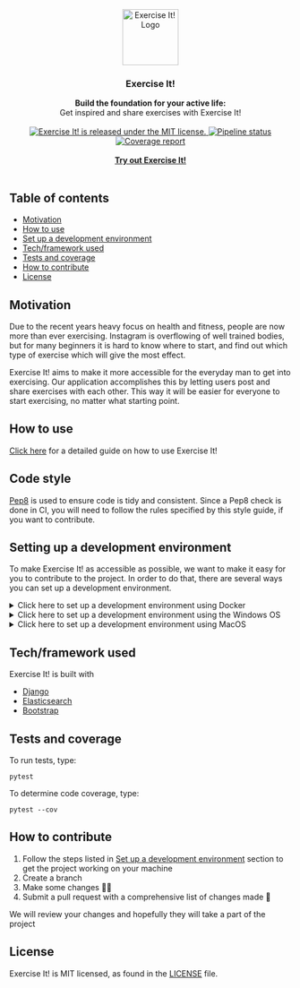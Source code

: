 <div align="center">
      <a href="http://134.209.236.146">
        <img src="http://134.209.236.146/static/feed/logo.png" alt="Exercise It! Logo" width="100" height="100">
      </a>
</div>
<div align="center">
    <h3>Exercise It!</h3>
</div>
<div align="center">
  <strong>Build the foundation for your active life:</strong><br>
  Get inspired and share exercises with Exercise It!
</div>
<br/>
<div align="center">
  <a href="https://gitlab.stud.idi.ntnu.no/tdt4140-2020/64/-/blob/master/LICENCE">
    <img src="https://img.shields.io/badge/license-MIT-blue.svg" alt="Exercise It! is released under the MIT license." />
  </a>
  <a href="https://gitlab.stud.idi.ntnu.no/tdt4140-2020/64/commits/master">
    <img src="https://gitlab.stud.idi.ntnu.no/tdt4140-2020/64/badges/master/pipeline.svg" alt="Pipeline status"/>
  </a>
  <a href="https://www.python.org/dev/peps/pep-0008/">
    <img src="https://img.shields.io/badge/code%20style-pep8-orange.svg" alt="Coverage report"/>
  </a>
</div>

<br>
 
<div align="center">
  <a href="http://134.209.236.146">
      <strong>
        Try out Exercise It!
      </strong>
  </a>
</div>
 
<br>

## Table of contents

- [Motivation](#motivation)
- [How to use](#how-to-use)
- [Set up a development environment](#setting-up-a-development-environment)
- [Tech/framework used](#techframework-used)
- [Tests and coverage](#tests-and-coverage)
- [How to contribute](#how-to-contribute)
- [License](#license)

## Motivation

Due to the recent years heavy focus on health and fitness, people are
now more than ever exercising. Instagram is overflowing of well trained bodies,
but for many beginners it is hard to know where to start, and find out
which type of exercise which will give the most effect.

Exercise It! aims to make it more accessible for the everyday man to get
into exercising. Our application accomplishes this by letting users post and
share exercises with each other. This way it will be easier for everyone to
start exercising, no matter what starting point.

## How to use

[Click here]() for a detailed guide on how to use Exercise It!

## Code style

[Pep8](https://www.python.org/dev/peps/pep-0008/) is used to ensure code
is tidy and consistent. Since a Pep8 check is done in CI, you will need to
follow the rules specified by this style guide, if you want to contribute.

## Setting up a development environment

To make Exercise It! as accessible as possible, we want to make it easy for you to contribute to the project. In order to do that, there are several ways you can set up a development environment.

<details>
  <summary>Click here to set up a development environment using Docker</summary>

### What is Docker?

Docker is an open platform for developing, shipping, and running applications. Docker enables you to separate your applications from your infrastructure so you can deliver software quickly. Exercise It! has features that allows it to run on Docker Toolbox. Docker toolbox can be installed on both the Windows OS and MacOS.

Note that running Exercise It! on Docker requires specific changes to the operating system of your computer. If you are new to software development and dont feel comfortable editing the settings of your operative system. You should consider the guide for setting up a development environment on Windows or MacOS.

### Prerequisites

To run Exercise It! on Docker, you need to have Docker Toolbox installed. To install Docker Toolbox, please visit the official Docker installation Guide.

- [**Install on Windows**](https://docs.docker.com/toolbox/toolbox_install_windows/)
- [**Install on MacOS**](https://docs.docker.com/toolbox/toolbox_install_mac/)

When you have completed the installation, and successfully run the `docker run hello-world` command, proceed to the next step.

### Step 1: Clone the repository from GitLab
Open your terminal and navigate to the folder in which you will clone the project. In this folder, run the following command:
```
git clone https://gitlab.stud.idi.ntnu.no/tdt4140-2020/64.git
```
When the cloning is finished, navigate inside the repo with 
```
cd 64
```
When you are inside the repo and the teminal looks something like this:
```
C:\Users\<Username>\<Coding_projects>\64>
```
proceed to the next step.
### Step 2: Build the Docker container
Now you need to build the docker container.This is done bu using Docker Compose, which is a tool for defining and running Docker applications. The configurations for the Docker container is found in the Dockerfile and in docker-compose.yml. To build the container, simply run:
```
docker-compose build --no-cache
```
The output should be something like this:
```
Building web
Step 1/7 : FROM python:3
 ---> f88b2f81f83a
Step 2/7 : ENV PYTHONUNBUFFERED 1
 ---> Using cache
 ---> f37beef4faa5
Step 3/7 : RUN mkdir /code
 ---> Using cache
 ---> 8986058c087d
Step 4/7 : WORKDIR /code
 ---> Using cache
 ---> e322d7f36b34
Step 5/7 : COPY requirements.txt /code/
 ---> Using cache
 ---> 1a3188355137
Step 6/7 : RUN pip install -r requirements.txt
 ---> Using cache
 ---> 7105abaa6f6d
Step 7/7 : COPY . /code/
 ---> 9df05e8285ca
Successfully built 9df05e8285ca
Successfully tagged 64_web:latest
```
when successfully created the docker image, proceed to the next step.
### Step 3: Verify your Docker Machine IP address
Docker Machine is a tool for provisioning and managing your Dockerized hosts (hosts with Docker Engine on them). You can view Docker Machine as a server that runs the project. The default Docker machine was created when you installed Docker Toolbox. The default ip adress for this server is: 192.168.99.100. To verify this, run:
```
docker-machine ls
```
from the 64 project repo. The output should be something like this:
```
NAME      ACTIVE   DRIVER       STATE     URL                         SWARM   DOCKER     ERRORS
default   *        virtualbox   Running   tcp://192.168.99.100:2376           v19.03.5
```
If the URL shows a different IP-adress (tcp://different ip adress:2376), you should use this IP adress when running the Exercise-it projects locally on your computer.
### Step 4: Run the Docker Container
Now all is set for running the Exercise-it repo with Docker. To start the Docker Container, simply run the following copmmand:
```
docker-compose up
``` 
make sure you are in the 64-folder when running this command. 

You if you see no errors you should now be able to se the procject running on the IP adress of your docker machine at port 8000. If you have the default IP-adress: 192.168.99.100. You can write 192.168.99.100:8000 in the web browser and explore the Exercise-it project.

### Running commands
To run commands in the Docker application, open up a new terminal window and write (in the 64-folder):
```
docker-compose run web "your command here" 
```

For example, you may run the tests for the projects with:
```
docker-compose run web pytest feed/ search_indexes/ profile_page/
```

To run the migration files, you can run the following command:
```
docker-compose run web python manage.py migrate
```
### Encountering errors
If you encounbter network errors, you may need to restart your Docker Machine. To do this write the following commands:
```
docker-machine stop
docker-machine start
docker-machine env
```

After restarting the docker machine, you must verify the IP-adress again.
  </details>
<details>
  <summary>Click here to set up a development environment using the Windows OS</summary>
  
  ### Prerequisites
  ### Step 1: Clone the repository from GitLab
  ### Step 2: Install the required packages
  ### Step 3: Run the Django server locally

</details>
<details>
  <summary>Click here to set up a development environment using MacOS</summary>
  
## Prerequisites

The following section assumes that you have a working installation of **Python 3.8** with PIP

If you don't have Python installed, follow [this installation guide](https://docs.python-guide.org/starting/install3/osx/)

### Step 1: Clone the repository from GitLab

Either clone with SSH (SSH keys needs to be configured)

```cmd
git clone git@gitlab.stud.idi.ntnu.no:tdt4140-2020/64.git
```

or clone with HTTPS

```
git clone https://gitlab.stud.idi.ntnu.no/tdt4140-2020/64.git
```

### Step 2: Install the required packages

Exercise It! use a bunch of Python packages to ensure seamless development

**Make sure you point to the correct Python installation**

By default on MacOS, the `pip` will point to the pre-installed Python 2.7 version, if no aliases is configured. Make sure to replace `pip` with `pip3` if you did not configure aliases, or packages will be installed for Python 2.7.

Install the required packages by typing

```
pip install -r requirements.txt
```

and

```
pip install -r requirements-ci.txt
```

Please note that you have to run both commands

### Step 3: Run the Django server locally

To run the server type

```
python3 manage.py runserver
```

or if you managed to set up an alias

```
python manage.py runserver
```

</details>

## Tech/framework used

Exercise It! is built with

- [Django](https://www.djangoproject.com/)
- [Elasticsearch](https://www.elastic.co/)
- [Bootstrap](https://getbootstrap.com/)

## Tests and coverage

To run tests, type:

```
pytest
```

To determine code coverage, type:

```
pytest --cov
```

## How to contribute

1. Follow the steps listed in [Set up a development environment](#setting-up-a-development-environment) section to get the project working on your machine
2. Create a branch
3. Make some changes 👨‍💻
4. Submit a pull request with a comprehensive list of changes made 📝

We will review your changes and hopefully they will take a part of the project

## License

Exercise It! is MIT licensed, as found in the [LICENSE](https://gitlab.stud.idi.ntnu.no/tdt4140-2020/64/-/blob/master/LICENCE) file.
